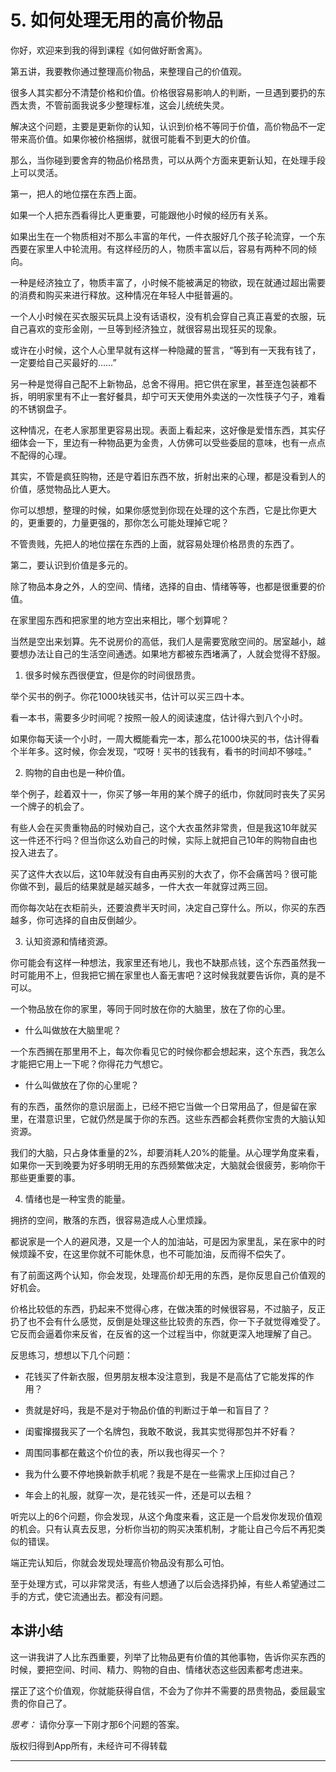 # 5. 如何处理无用的高价物品

你好，欢迎来到我的得到课程《如何做好断舍离》。

第五讲，我要教你通过整理高价物品，来整理自己的价值观。

很多人其实都分不清楚价格和价值。价格很容易影响人的判断，一旦遇到要扔的东西太贵，不管前面我说多少整理标准，这会儿统统失灵。

解决这个问题，主要是更新你的认知，认识到价格不等同于价值，高价物品不一定带来高价值。如果你被价格捆绑，就很可能看不到更大的价值。

那么，当你碰到要舍弃的物品价格昂贵，可以从两个方面来更新认知，在处理手段上可以灵活。

第一，把人的地位摆在东西上面。

如果一个人把东西看得比人更重要，可能跟他小时候的经历有关系。

如果出生在一个物质相对不那么丰富的年代，一件衣服好几个孩子轮流穿，一个东西要在家里人中轮流用。有这样经历的人，物质丰富以后，容易有两种不同的倾向。

一种是经济独立了，物质丰富了，小时候不能被满足的物欲，现在就通过超出需要的消费和购买来进行释放。这种情况在年轻人中挺普遍的。

一个人小时候在买衣服买玩具上没有话语权，没有机会穿自己真正喜爱的衣服，玩自己喜欢的变形金刚，一旦等到经济独立，就很容易出现狂买的现象。

或许在小时候，这个人心里早就有这样一种隐藏的誓言，“等到有一天我有钱了，一定要给自己买最好的……”

另一种是觉得自己配不上新物品，总舍不得用。把它供在家里，甚至连包装都不拆，明明家里有不止一套好餐具，却宁可天天使用外卖送的一次性筷子勺子，难看的不锈钢盘子。

这种情况，在老人家那里更容易出现。表面上看起来，这好像是爱惜东西，其实仔细体会一下，里边有一种物品更为金贵，人仿佛可以受些委屈的意味，也有一点点不配得的心理。

其实，不管是疯狂购物，还是守着旧东西不放，折射出来的心理，都是没看到人的价值，感觉物品比人更大。

你可以想想，整理的时候，如果你感觉到你现在处理的这个东西，它是比你更大的，更重要的，力量更强的，那你怎么可能处理掉它呢？

不管贵贱，先把人的地位摆在东西的上面，就容易处理价格昂贵的东西了。

第二，要认识到价值是多元的。

除了物品本身之外，人的空间、情绪，选择的自由、情绪等等，也都是很重要的价值。

在家里囤东西和把家里的地方空出来相比，哪个划算呢？

当然是空出来划算。先不说房价的高低，我们人是需要宽敞空间的。居室越小，越要想办法让自己的生活空间通透。如果地方都被东西堵满了，人就会觉得不舒服。

1. 很多时候东西很便宜，但是你的时间很昂贵。

举个买书的例子。你花1000块钱买书，估计可以买三四十本。

看一本书，需要多少时间呢？按照一般人的阅读速度，估计得六到八个小时。

如果你每天读一个小时，一周大概能看完一本，那么花1000块买的书，估计得看个半年多。这时候，你会发现，“哎呀！买书的钱我有，看书的时间却不够哇。”

2. 购物的自由也是一种价值。

举个例子，趁着双十一，你买了够一年用的某个牌子的纸巾，你就同时丧失了买另一个牌子的机会了。

有些人会在买贵重物品的时候劝自己，这个大衣虽然非常贵，但是我这10年就买这一件还不行吗？但当你这么劝自己的时候，实际上就把自己10年的购物自由也投入进去了。

买了这件大衣以后，这10年就没有自由再买别的大衣了，你不会痛苦吗？很可能你做不到，最后的结果就是越买越多，一件大衣一年就穿过两三回。

而你每次站在衣柜前头，还要浪费半天时间，决定自己穿什么。所以，你买的东西越多，你可选择的自由反倒越少。

3. 认知资源和情绪资源。

你可能会有这样一种想法，我家里还有地儿，我也不缺那点钱，这个东西虽然我一时可能用不上，但我把它搁在家里也人畜无害吧？这时候我就要告诉你，真的是不可以。

一个物品放在你的家里，等同于同时放在你的大脑里，放在了你的心里。

* 什么叫做放在大脑里呢？

一个东西搁在那里用不上，每次你看见它的时候你都会想起来，这个东西，我怎么才能把它用上一下呢？你得花力气想它。

* 什么叫做放在了你的心里呢？

有的东西，虽然你的意识层面上，已经不把它当做一个日常用品了，但是留在家里，在潜意识里，它就仍然是属于你的东西。这些东西都会耗费你宝贵的大脑认知资源。

我们的大脑，只占身体重量的2%，却要消耗人20%的能量。从心理学角度来看，如果你一天到晚要为好多明明无用的东西频繁做决定，大脑就会很疲劳，影响你干那些更重要的事。

4. 情绪也是一种宝贵的能量。

拥挤的空间，散落的东西，很容易造成人心里烦躁。

都说家是一个人的避风港，又是一个人的加油站，可是因为家里乱，呆在家中的时候烦躁不安，在这里你就不可能休息，也不可能加油，反而得不偿失了。

有了前面这两个认知，你会发现，处理高价却无用的东西，是你反思自己价值观的好机会。

价格比较低的东西，扔起来不觉得心疼，在做决策的时候很容易，不过脑子，反正扔了也不会有什么感觉，反倒是处理这些比较贵的东西，你一下子就觉得难受了。它反而会逼着你来反省，在反省的这一个过程当中，你就更深入地理解了自己。

反思练习，想想以下几个问题：

* 花钱买了件新衣服，但男朋友根本没注意到，我是不是高估了它能发挥的作用？

* 贵就是好吗，我是不是对于物品价值的判断过于单一和盲目了？

* 闺蜜撺掇我买了一个名牌包，我敢不敢说，我其实觉得那包并不好看？

* 周围同事都在戴这个价位的表，所以我也得买一个？

* 我为什么要不停地换新款手机呢？我是不是在一些需求上压抑过自己？

* 年会上的礼服，就穿一次，是花钱买一件，还是可以去租？

听完以上的6个问题，你会发现，从这个角度来看，这正是一个启发你发现价值观的机会。只有认真去反思，分析你当初的购买决策机制，才能让自己今后不再犯类似的错误。

端正完认知后，你就会发现处理高价物品没有那么可怕。

至于处理方式，可以非常灵活，有些人想通了以后会选择扔掉，有些人希望通过二手的方式，使它流通出去。都没有问题。

## 本讲小结

这一讲我讲了人比东西重要，列举了比物品更有价值的其他事物，告诉你买东西的时候，要把空间、时间、精力、购物的自由、情绪状态这些因素都考虑进来。

摆正了这个价值观，你就能获得自信，不会为了你并不需要的昂贵物品，委屈最宝贵的你自己了。

 *思考：* 请你分享一下刚才那6个问题的答案。

版权归得到App所有，未经许可不得转载

---

